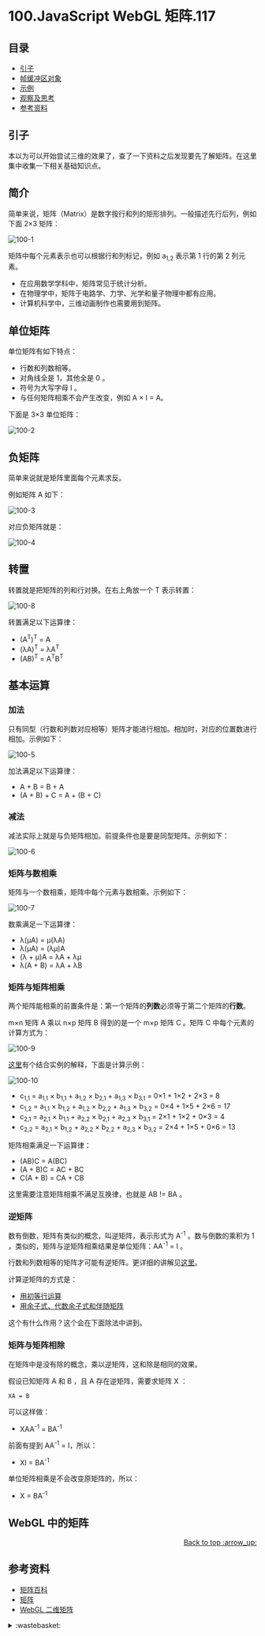 # 100.JavaScript WebGL 矩阵.117
## <a name="index"></a> 目录
- [引子](#start)
- [帧缓冲区对象](#concept)
- [示例](#example)
- [观察及思考](#think)
- [参考资料](#reference)

## <a name="start"></a> 引子
本以为可以开始尝试三维的效果了，查了一下资料之后发现要先了解矩阵。在这里集中收集一下相关基础知识点。

## <a name="intro"></a> 简介
简单来说，矩阵（Matrix）是数字按行和列的矩形排列。一般描述先行后列，例如下面 2×3 矩阵：

![100-1][url-local-1]

矩阵中每个元素表示也可以根据行和列标记，例如 a<sub>1,2</sub> 表示第 1 行的第 2 列元素。

- 在应用数学学科中，矩阵常见于统计分析。
- 在物理学中，矩阵于电路学、力学、光学和量子物理中都有应用。
- 计算机科学中，三维动画制作也需要用到矩阵。

## <a name="one"></a> 单位矩阵
单位矩阵有如下特点：
- 行数和列数相等。
- 对角线全是 1，其他全是 0 。
- 符号为大写字母 I 。
- 与任何矩阵相乘不会产生改变，例如 A × I = A。

下面是 3×3 单位矩阵：

![100-2][url-local-2]

## <a name="one"></a> 负矩阵
简单来说就是矩阵里面每个元素求反。

例如矩阵 A 如下：

![100-3][url-local-3]

对应负矩阵就是：

![100-4][url-local-4]

## <a name="one"></a> 转置
转置就是把矩阵的列和行对换。在右上角放一个 T 表示转置：

![100-8][url-local-8]

转置满足以下运算律：
- (A<sup>T</sup>)<sup>T</sup> = A
- (λA)<sup>T</sup> = λA<sup>T</sup>
- (AB)<sup>T</sup> = A<sup>T</sup>B<sup>T</sup>


## <a name="cal"></a> 基本运算
### 加法
只有同型（行数和列数对应相等）矩阵才能进行相加。相加时，对应的位置数进行相加。示例如下：

![100-5][url-local-5]

加法满足以下运算律：
- A + B = B + A
- (A + B) + C = A + (B + C)

### 减法
减法实际上就是与负矩阵相加。前提条件也是要是同型矩阵。示例如下：

![100-6][url-local-6]

### 矩阵与数相乘
矩阵与一个数相乘，矩阵中每个元素与数相乘。示例如下：

![100-7][url-local-7]

数乘满足一下运算律：
- λ(μA) = μ(λA)
- λ(μA) = (λμ)A
- (λ + μ)A = λA + λμ
- λ(A + B) = λA + λB

### 矩阵与矩阵相乘
两个矩阵能相乘的前置条件是：第一个矩阵的**列数**必须等于第二个矩阵的**行数**。

m×n 矩阵 A 乘以 n×p 矩阵 B 得到的是一个 m×p 矩阵 C 。矩阵 C 中每个元素的计算方式为：

![100-9][url-local-9]

[这里][url-5]有个结合实例的解释，下面是计算示例：

![100-10][url-local-10]

- c<sub>1,1</sub> = a<sub>1,1</sub> × b<sub>1,1</sub> + a<sub>1,2</sub> × b<sub>2,1</sub> + a<sub>1,3</sub> × b<sub>3,1</sub> = 0×1 + 1×2 + 2×3 = 8
- c<sub>1,2</sub> = a<sub>1,1</sub> × b<sub>1,2</sub> + a<sub>1,2</sub> × b<sub>2,2</sub> + a<sub>1,3</sub> × b<sub>3,2</sub> = 0×4 + 1×5 + 2×6 = 17
- c<sub>2,1</sub> = a<sub>2,1</sub> × b<sub>1,1</sub> + a<sub>2,2</sub> × b<sub>2,1</sub> + a<sub>2,3</sub> × b<sub>3,1</sub> = 2×1 + 1×2 + 0×3 = 4
- c<sub>2,2</sub> = a<sub>2,1</sub> × b<sub>1,2</sub> + a<sub>2,2</sub> × b<sub>2,2</sub> + a<sub>2,3</sub> × b<sub>3,2</sub> = 2×4 + 1×5 + 0×6 = 13

矩阵相乘满足一下运算律：
- (AB)C = A(BC)
- (A + B)C = AC + BC
- C(A + B) = CA + CB

这里需要注意矩阵相乘不满足互换律，也就是 AB != BA 。

### <a name="reverse"></a> 逆矩阵
数有倒数，矩阵有类似的概念，叫逆矩阵，表示形式为 A<sup>-1</sup> 。数与倒数的乘积为 1 ，类似的，矩阵与逆矩阵相乘结果是单位矩阵：AA<sup>-1</sup> = I 。

行数和列数相等的矩阵才可能有逆矩阵。更详细的讲解见[这里][url-4]。

计算逆矩阵的方式是：
- [用初等行运算][url-6]
- [用余子式、代数余子式和伴随矩阵][url-7]

这个有什么作用？这个会在下面除法中讲到。

### 矩阵与矩阵相除
在矩阵中是没有除的概念，乘以逆矩阵，这和除是相同的效果。

假设已知矩阵 A 和 B ，且 A 存在逆矩阵，需要求矩阵 X ：
```
XA = B
```
可以这样做：
- XAA<sup>-1</sup> = BA<sup>-1</sup>

前面有提到 AA<sup>-1</sup> = I，所以：
- XI = BA<sup>-1</sup>

单位矩阵相乘是不会改变原矩阵的，所以：
- X = BA<sup>-1</sup>

## <a name="webgl"></a> WebGL 中的矩阵



<div align="right"><a href="#index">Back to top :arrow_up:</a></div>


## <a name="reference"></a> 参考资料
- [矩阵百科][url-1]
- [矩阵][url-2]
- [WebGL 二维矩阵][url-3]

[url-1]:https://baike.baidu.com/item/%E7%9F%A9%E9%98%B5/18069?fr=aladdin
[url-2]:https://www.shuxuele.com/algebra/matrix-introduction.html
[url-3]:https://webglfundamentals.org/webgl/lessons/zh_cn/webgl-2d-matrices.html
[url-4]:https://www.shuxuele.com/algebra/matrix-inverse.html
[url-5]:https://www.shuxuele.com/algebra/matrix-multiplying.html
[url-6]:https://www.shuxuele.com/algebra/matrix-inverse-row-operations-gauss-jordan.html
[url-7]:https://www.shuxuele.com/algebra/matrix-inverse-minors-cofactors-adjugate.html

[url-8]:https://developer.mozilla.org/en-US/docs/Web/API/WebGLRenderingContext/framebufferTexture2D
[url-9]:https://developer.mozilla.org/en-US/docs/Web/API/WebGLRenderingContext/checkFramebufferStatus


[url-local-1]:../images/100/1.png
[url-local-2]:../images/100/2.svg
[url-local-3]:../images/100/3.svg
[url-local-4]:../images/100/4.svg
[url-local-5]:../images/100/5.svg
[url-local-6]:../images/100/6.svg
[url-local-7]:../images/100/7.svg
[url-local-8]:../images/100/8.svg
[url-local-9]:../images/100/9.svg
[url-local-10]:../images/100/10.svg

<details>
<summary>:wastebasket:</summary>



</details>

[url-art]:https://movie.douban.com/subject/35376457/
[url-local-poster]:../images/99/poster.png
